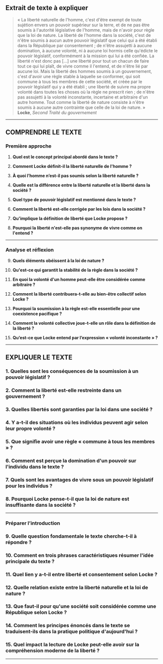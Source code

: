 ## Extrait de texte à expliquer

> « La liberté naturelle de l'homme, c'est d'être exempt de toute sujétion envers un pouvoir supérieur sur la terre, et de ne pas être soumis à l'autorité législative de l'homme, mais de n'avoir pour règle que la loi de nature. La liberté de l'homme dans la société, c'est de n'être soumis à aucun autre pouvoir législatif que celui qui a été établi dans la République par consentement ; de n'être assujetti à aucune domination, à aucune volonté, ni à aucune loi hormis celle qu'édicte le pouvoir législatif, conformément à la mission qui lui a été confiée. La liberté n'est donc pas […] une liberté pour tout un chacun de faire tout ce qui lui plaît, de vivre comme il l'entend, et de n'être lié par aucune loi. Mais la liberté des hommes soumis à un gouvernement, c'est d'avoir une règle stable à laquelle se conformer, qui soit commune à tous les membres de cette société, et créée par le pouvoir législatif qui y a été établi ; une liberté de suivre ma propre volonté dans toutes les choses où la règle ne prescrit rien ; de n'être pas assujetti à la volonté inconstante, incertaine et arbitraire d'un autre homme. Tout comme la liberté de nature consiste à n'être soumis à aucune autre contrainte que celle de la loi de nature. »  
> **Locke**, *Second Traité du gouvernement*

---

## COMPRENDRE LE TEXTE

### Première approche

1. **Quel est le concept principal abordé dans le texte ?**

2. **Comment Locke définit-il la liberté naturelle de l'homme ?**

3. **À quoi l’homme n’est-il pas soumis selon la liberté naturelle ?**

4. **Quelle est la différence entre la liberté naturelle et la liberté dans la société ?**

5. **Quel type de pouvoir législatif est mentionné dans le texte ?**

6. **Comment la liberté est-elle corrigée par les lois dans la société ?**

7. **Qu'implique la définition de liberté que Locke propose ?**

8. **Pourquoi la liberté n'est-elle pas synonyme de vivre comme on l'entend ?**

---

### Analyse et réflexion

9. **Quels éléments obéissent à la loi de nature ?**

10. **Qu'est-ce qui garantit la stabilité de la règle dans la société ?**

11. **En quoi la volonté d'un homme peut-elle être considérée comme arbitraire ?**

12. **Comment la liberté contribuera-t-elle au bien-être collectif selon Locke ?**

13. **Pourquoi la soumission à la règle est-elle essentielle pour une coexistence pacifique ?**

14. **Comment la volonté collective joue-t-elle un rôle dans la définition de la liberté ?**

15. **Qu’est-ce que Locke entend par l’expression « volonté inconstante » ?**

---

## EXPLIQUER LE TEXTE

### 1. Quelles sont les conséquences de la soumission à un pouvoir législatif ? 

### 2. Comment la liberté est-elle restreinte dans un gouvernement ? 

### 3. Quelles libertés sont garanties par la loi dans une société ? 

### 4. Y a-t-il des situations où les individus peuvent agir selon leur propre volonté ? 

### 5. Que signifie avoir une règle « commune à tous les membres » ? 

### 6. Comment est perçue la domination d'un pouvoir sur l'individu dans le texte ? 

### 7. Quels sont les avantages de vivre sous un pouvoir législatif pour les individus ? 

### 8. Pourquoi Locke pense-t-il que la loi de nature est insuffisante dans la société ? 

---

### Préparer l’introduction

### 9. Quelle question fondamentale le texte cherche-t-il à répondre ? 

### 10. Comment en trois phrases caractéristiques résumer l'idée principale du texte ? 

### 11. Quel lien y a-t-il entre liberté et consentement selon Locke ? 

### 12. Quelle relation existe entre la liberté naturelle et la loi de nature ? 

### 13. Que faut-il pour qu'une société soit considérée comme une République selon Locke ? 

### 14. Comment les principes énoncés dans le texte se traduisent-ils dans la pratique politique d'aujourd'hui ? 

### 15. Quel impact la lecture de Locke peut-elle avoir sur la compréhension moderne de la liberté ? 

---